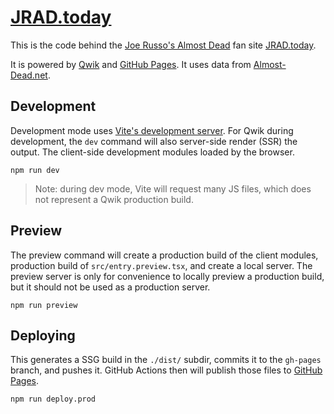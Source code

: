 # [JRAD.today]

This is the code behind the [Joe Russo's Almost Dead][JRAD] fan site [JRAD.today].

It is powered by [Qwik] and [GitHub Pages].
It uses data from [Almost-Dead.net].

## Development

Development mode uses [Vite's development server](https://vitejs.dev/). For Qwik during development, the `dev` command will also server-side render (SSR) the output. The client-side development modules loaded by the browser.

```
npm run dev
```

> Note: during dev mode, Vite will request many JS files, which does not represent a Qwik production build.


## Preview

The preview command will create a production build of the client modules, production build of `src/entry.preview.tsx`, and create a local server. The preview server is only for convenience to locally preview a production build, but it should not be used as a production server.

```
npm run preview
```


## Deploying

This generates a SSG build in the `./dist/` subdir, commits it to the `gh-pages` branch, and pushes it. GitHub Actions then will publish those files to [GitHub Pages].

```shell
npm run deploy.prod
```


[Almost-Dead.net]: https://almost-dead.net
[GitHub Pages]: https://pages.github.com
[JRAD]: http://www.joerussosalmostdead.com
[JRAD.today]: http://jrad.today
[Qwik]: https://qwik.builder.io
